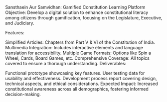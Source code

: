 Sansthaein Aur Samvidhan: Gamified Constitution Learning Platform
Objective:
Develop a digital solution to enhance constitutional literacy among citizens through gamification, focusing on the Legislature, Executive, and Judiciary.

Features:

Simplified Articles: Chapters from Part V & VI of the Constitution of India.
Multimedia Integration: Includes interactive elements and language translation for accessibility.
Multiple Game Formats: Options like Spin a Wheel, Cards, Board Games, etc.
Comprehensive Coverage: All topics covered to ensure a thorough understanding.
Deliverables:

Functional prototype showcasing key features.
User testing data for usability and effectiveness.
Development process report covering design, technical aspects, and ethical considerations.
Expected Impact: Increased constitutional awareness across all demographics, fostering informed decision-making.
